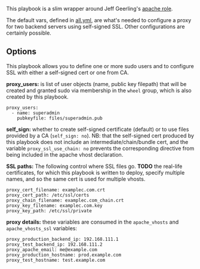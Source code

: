 This playbook is a slim wrapper around Jeff Geerling's [apache role](https://github.com/geerlingguy/ansible-role-apache).

The default vars, defined in [all.yml](group_vars/all.yml), are what's needed to configure a proxy for two backend servers using self-signed SSL. Other configurations are certainly possible.

## Options

This playbook allows you to define one or more sudo users and to configure SSL with either a self-signed cert or one from CA.

**proxy_users:** is list of user objects (name, public key filepath) that will be created and granted sudo via membership in the `wheel` group, which is also created by this playbook.

~~~
proxy_users:
  - name: superadmin
    pubkeyfile: files/superadmin.pub
~~~

**self_sign:** whether to create self-signed certificate (default) or to use files provided by a CA (`self_sign: no`). NB: that the self-signed cert produced by this playbook does not include an intermediate/chain/bundle cert, and the variable `proxy_ssl_use_chain: no` prevents the corresponding directive from being included in the apache vhost declaration.


**SSL paths:** The following control where SSL files go. **TODO** the real-life certificates, for which this playbook is written to deploy, specify multiple names, and so the same cert is used for multiple vhosts.


    proxy_cert_filename: examplec.com.crt
    proxy_cert_path: /etc/ssl/certs
    proxy_chain_filename: examplec.com_chain.crt
    proxy_key_filename: examplec.com.key
    proxy_key_path: /etc/ssl/private

**proxy details:** these variables are consumed in the `apache_vhosts` and `apache_vhosts_ssl` variables:

    proxy_production_backend_ip: 192.168.111.1
    proxy_test_backend_ip: 192.168.111.2
    proxy_apache_email: me@example.com
    proxy_production_hostname: prod.example.com
    proxy_test_hostname: test.example.com
